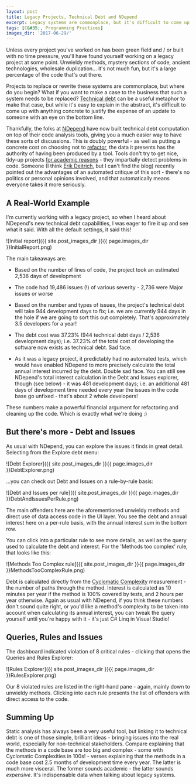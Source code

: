 ```yaml
---
layout: post
title: Legacy Projects, Technical Debt and NDepend
excerpt: Legacy systems are commonplace, but it's difficult to come up with anything concrete to justify the expense of an update to someone with an eye on the bottom line. Thankfully, the folks at NDepend have now built technical debt computation on top of their code analysis tools, giving you a much easier way to have these sorts of discussions. Here's a real-world example.
tags: [C&#35;, Programming Practices]
images_dir: '2017-06-29/'
---
```


Unless every project you've worked on has been green field and / or built with no time pressure,
you'll have found yourself working on a legacy project at some point. Unwieldy methods, mystery 
sections of code, ancient technologies, wholesale duplication... it's not much fun, but it's a 
large percentage of the code that's out there.

Projects to replace or rewrite these systems are commonplace, but where do you begin? What if 
you want to make a case to the business that such a system needs to be replaced? 
[Technical debt](https://en.wikipedia.org/wiki/Technical_debt) can be a useful metaphor to make 
that case, but while it's easy to explain in the abstract, it's difficult to come up with anything 
concrete to justify the expense of an update to someone with an eye on the bottom line.

Thankfully, the folks at [NDepend](https://www.ndepend.com) have now built technical debt computation 
on top of their code analysis tools, giving you a much easier way to have these sorts of discussions. 
This is doubly powerful - as well as putting a concrete cost on choosing not to 
[refactor](https://en.wikipedia.org/wiki/Code_refactoring), the data it presents has the authority of 
having been produced by a tool. Tools don't try to get nice, tidy-up projects 
[for academic reasons](https://codesqueeze.com/refactorbation) - they impartially detect problems in 
code. Someone (I think [Erik Deitrich](https://daedtech.com), but I can't find the blog) recently pointed 
out the advantages of an automated critique of this sort - there's no politics or personal opinions involved, 
and that automatically means everyone takes it more seriously.

## A Real-World Example

I'm currently working with a legacy project, so when I heard about NDepend's new technical debt 
capabilities, I was eager to fire it up and see what it said. With all the default settings, it said 
this!

![Initial report]({{ site.post_images_dir }}{{ page.images_dir }}InitialReport.png)

The main takeaways are:

- Based on the number of lines of code, the project took an estimated 2,536 days of development 

- The code had 19,486 issues (!) of various severity - 2,736 were Major issues or worse 

- Based on the number and types of issues, the project's technical debt will take 944 development
  days to fix; i.e. we are currently 944 days in the hole if we are going to sort this out completely. 
  That's approximately 3.5 developers for a year! 

- The debt cost was 37.23% (944 technical debt days / 2,536 development days); i.e. 37.23% of the 
  total cost of developing the software now exists as technical debt. Sad face. 

- As it was a legacy project, it predictably had no automated tests, which would have enabled NDepend 
  to more precisely calculate the total annual interest incurred by the debt. Double sad face. You 
  can still see NDepend's total interest calculation in the Debt and Issues explorer, though (see 
  below) - it was 481 development days; i.e. an additional 481 days of development time needed every
  year the issues in the code base go unfixed - that's about 2 whole developers!

These numbers make a powerful financial argument for refactoring and cleaning up the code. Which is 
exactly what we're doing :)

## But there's more - Debt and Issues

As usual with NDepend, you can explore the issues it finds in great detail. Selecting from the 
Explore debt menu:

![Debt Explorer]({{ site.post_images_dir }}{{ page.images_dir }}DebtExplorer.png)

...you can check out Debt and Issues on a rule-by-rule basis:

![Debt and Issues per rule]({{ site.post_images_dir }}{{ page.images_dir }}DebtAndIssuesPerRule.png)

The main offenders here are the aforementioned unwieldy methods and direct use of data access code 
in the UI layer. You see the debt and annual interest here on a per-rule basis, with the annual 
interest sum in the bottom row.

You can click into a particular rule to see more details, as well as the query used to calculate the 
debt and interest. For the 'Methods too complex' rule, that looks like this:

![Methods Too Complex rule]({{ site.post_images_dir }}{{ page.images_dir }}MethodsTooComplexRule.png)

Debt is calculated directly from the [Cyclomatic Complexity](https://en.wikipedia.org/wiki/Cyclomatic_complexity) 
measurement - the number of paths through the method. Interest is calculated as 10 minutes per year 
if the method is 100% covered by tests, and 2 hours per year otherwise. Again as usual with NDepend, 
if you think these numbers don't sound quite right, or you'd like a method's complexity to be taken 
into account when calculating its annual interest, you can tweak the query yourself until you're happy 
with it - it's just C# Linq in Visual Studio!

## Queries, Rules and Issues

The dashboard indicated violation of 8 critical rules - clicking that opens the Queries and Rules Explorer:

![Rules Explorer]({{ site.post_images_dir }}{{ page.images_dir }}RulesExplorer.png)

Our 8 violated rules are listed in the right-hand pane - again, mainly down to unwieldy methods. 
Clicking into each rule presents the list of offenders with direct access to the code.

## Summing Up

Static analysis has always been a very useful tool, but linking it to technical debt is one of those 
simple, brilliant ideas - bringing issues into the real world, especially for non-technical stakeholders. 
Compare explaining that the methods in a code base are too big and complex - some with Cyclomatic 
Complexities in 100s! - verses explaining that the methods in a code base cost 2.5 months of development 
time every year. The latter is much more visceral. The former sounds academic - the latter sounds 
_expensive_. It's indispensable data when talking about legacy systems.
